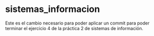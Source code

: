 # sistemas_informacion
Este es el cambio necesario para poder aplicar un commit para poder terminar el ejercicio 4 de la práctica 2 de sistemas de información.
